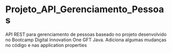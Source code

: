 # Projeto_API_Gerenciamento_Pessoas
API REST para gerenciamento de pessoas baseado no projeto desenvolvido no Bootcamp Digital Innovation One GFT Java.
Adiciona algumas mudanças no código e nas application properties
